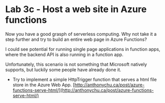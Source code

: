 # Lab 3c - Host a web site in Azure functions

Now you have a good grasph of serverless computing. Why not take it a step further and try to build an entire web page in Azure Functions? 

I could see potential for running single page applications in function apps, where the backend API is also running in a function app. 

Unfortunately, this scenario is not something that Microsoft natively supports, but luckily some people have already done it. 

* Try to implement a simple HttpTrigger function that serves a html file store in the Azure Web App. [http://anthonychu.ca/post/azure-functions-serve-html/](http://anthonychu.ca/post/azure-functions-serve-html/) 